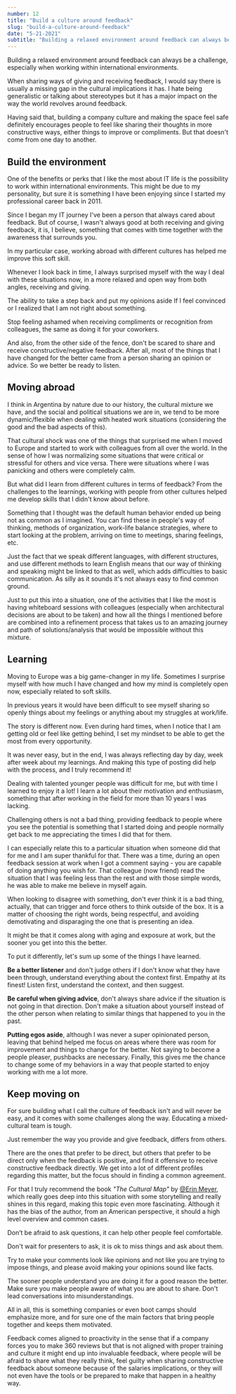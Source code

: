 ```yaml
---
number: 12
title: "Build a culture around feedback"
slug: "build-a-culture-around-feedback"
date: "5-21-2021"
subtitle: "Building a relaxed environment around feedback can always be a challenge, especially when working within international environments."
---
```


Building a relaxed environment around feedback can always be a challenge, especially when working within international environments.

When sharing ways of giving and receiving feedback, I would say there is usually a missing gap in the cultural implications it has. I hate being generalistic or talking about stereotypes but it has a major impact on the way the world revolves around feedback.

Having said that, building a company culture and making the space feel safe definitely encourages people to feel like sharing their thoughts in more constructive ways, either things to improve or compliments. But that doesn't come from one day to another.

## Build the environment

One of the benefits or perks that I like the most about IT life is the possibility to work within international environments. This might be due to my personality, but sure it is something I have been enjoying since I started my professional career back in 2011.

Since I began my IT journey I've been a person that always cared about feedback. But of course, I wasn't always good at both receiving and giving feedback, it is, I believe, something that comes with time together with the awareness that surrounds you.

In my particular case, working abroad with different cultures has helped me improve this soft skill.

Whenever I look back in time, I always surprised myself with the way I deal with these situations now, in a more relaxed and open way from both angles, receiving and giving.

The ability to take a step back and put my opinions aside If I feel convinced or I realized that I am not right about something.

Stop feeling ashamed when receiving compliments or recognition from colleagues, the same as doing it for your coworkers.

And also, from the other side of the fence,  don't be scared to share and receive constructive/negative feedback. After all, most of the things that I have changed for the better came from a person sharing an opinion or advice. So we better be ready to listen.

## Moving abroad

I think in Argentina by nature due to our history, the cultural mixture we have, and the social and political situations we are in, we tend to be more dynamic/flexible when dealing with heated work situations (considering the good and the bad aspects of this).

That cultural shock was one of the things that surprised me when I moved to Europe and started to work with colleagues from all over the world. In the sense of how I was normalizing some situations that were critical or stressful for others and vice versa. There were situations where I was panicking and others were completely calm.

But what did I learn from different cultures in terms of feedback? From the challenges to the learnings, working with people from other cultures helped me develop skills that I didn't know about before.

Something that I thought was the default human behavior ended up being not as common as I imagined. You can find these in people's way of thinking, methods of organization, work-life balance strategies, where to start looking at the problem, arriving on time to meetings, sharing feelings, etc.

Just the fact that we speak different languages, with different structures, and use different methods to learn English means that our way of thinking and speaking might be linked to that as well, which adds difficulties to basic communication. As silly as it sounds it's not always easy to find common ground.

Just to put this into a situation, one of the activities that I like the most is having whiteboard sessions with colleagues (especially when architectural decisions are about to be taken) and how all the things I mentioned before are combined into a refinement process that takes us to an amazing journey and path of solutions/analysis that would be impossible without this mixture.

## Learning

Moving to Europe was a big game-changer in my life. Sometimes I surprise myself with how much I have changed and how my mind is completely open now, especially related to soft skills.

In previous years it would have been difficult to see myself sharing so openly things about my feelings or anything about my struggles at work/life.

The story is different now. Even during hard times, when I notice that I am getting old or feel like getting behind, I set my mindset to be able to get the most from every opportunity.

It was never easy, but in the end, I was always reflecting day by day, week after week about my learnings. And making this type of posting did help with the process, and I truly recommend it!

Dealing with talented younger people was difficult for me, but with time I learned to enjoy it a lot! I learn a lot about their motivation and enthusiasm, something that after working in the field for more than 10 years I was lacking.

Challenging others is not a bad thing, providing feedback to people where you see the potential is something that I started doing and people normally get back to me appreciating the times I did that for them.

I can especially relate this to a particular situation when someone did that for me and I am super thankful for that. There was a time, during an open feedback session at work when I got a comment saying - you are capable of doing anything you wish for. That colleague (now friend) read the situation that I was feeling less than the rest and with those simple words, he was able to make me believe in myself again.

When looking to disagree with something, don't ever think it is a bad thing, actually, that can trigger and force others to think outside of the box. It is a matter of choosing the right words, being respectful, and avoiding demotivating and disparaging the one that is presenting an idea.

It might be that it comes along with aging and exposure at work, but the sooner you get into this the better.

To put it differently, let's sum up some of the things I have learned.

**Be a better listener** and don't judge others if I don't know what they have been through, understand everything about the context first. Empathy at its finest! Listen first, understand the context, and then suggest. 

**Be careful when giving advice**, don't always share advice if the situation is not going in that direction. Don't make a situation about yourself instead of the other person when relating to similar things that happened to you in the past.

**Putting egos aside**, although I was never a super opinionated person, leaving that behind helped me focus on areas where there was room for improvement and things to change for the better. Not saying to become a people pleaser, pushbacks are necessary. Finally, this gives me the chance to change some of my behaviors in a way that people started to enjoy working with me a lot more.

## Keep moving on

For sure building what I call the culture of feedback isn't and will never be easy, and it comes with some challenges along the way. Educating a mixed-cultural team is tough.

Just remember the way you provide and give feedback, differs from others.

There are the ones that prefer to be direct, but others that prefer to be direct only when the feedback is positive, and find it offensive to receive constructive feedback directly. We get into a lot of different profiles regarding this matter, but the focus should in finding a common agreement. 

For that I truly recommend the book *"The Cultural Map"* by [@Erin Meyer](https://twitter.com/ErinMeyerINSEAD), which really goes deep into this situation with some storytelling and really shines in this regard, making this topic even more fascinating. Although it has the bias of the author, from an American perspective, it should a high level overview and common cases.

Don’t be afraid to ask questions, it can help other people feel comfortable.

Don't wait for presenters to ask, it is ok to miss things and ask about them.

Try to make your comments look like opinions and not like you are trying to impose things, and please avoid making your opinions sound like facts.

The sooner people understand you are doing it for a good reason the better. Make sure you make people aware of what you are about to share. Don't lead conversations into misunderstandings. 

All in all, this is something companies or even boot camps should emphasize more, and for sure one of the main factors that bring people together and keeps them motivated.

Feedback comes aligned to proactivity in the sense that if a company forces you to make 360 reviews but that is not aligned with proper training and culture it might end up into invaluable feedback, where people will be afraid to share what they really think, feel guilty when sharing constructive feedback about someone because of the salaries implications, or they will not even have the tools or be prepared to make that happen in a healthy way.